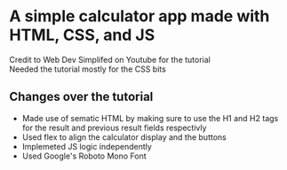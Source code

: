 # A simple calculator app made with HTML, CSS, and JS

Credit to Web Dev Simplifed on Youtube for the tutorial <br>
Needed the tutorial mostly for the CSS bits

## Changes over the tutorial
-  Made use of sematic HTML by making sure to use the H1 and H2 tags for the result and previous result fields respectivly 
-  Used flex to align the calculator display and the buttons
-  Implemeted JS logic independently
-  Used Google's Roboto Mono Font
